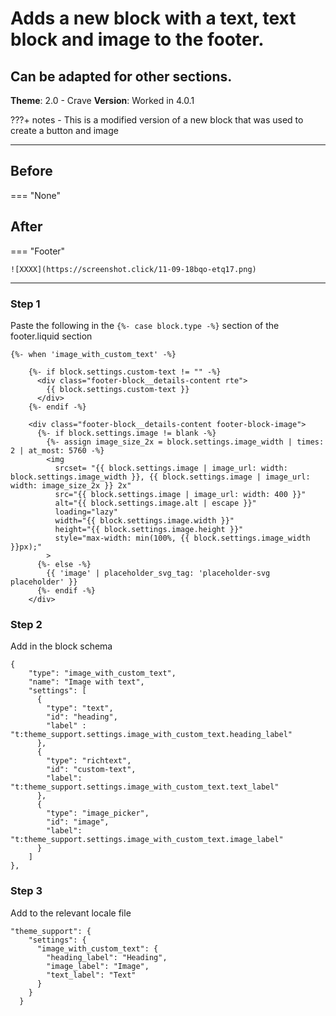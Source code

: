 # Adds a new block with a text, text block and image to the footer.
## Can be adapted for other sections. 

**Theme**: 2.0 - Crave
**Version**: Worked in 4.0.1


???+ notes
    - This is a modified version of a new block that was used to create a button and image

---

## Before

=== "None"


## After

=== "Footer"

    ![XXXX](https://screenshot.click/11-09-18bqo-etq17.png)

---

### Step 1

Paste the following in the `{%- case block.type -%}` section of the footer.liquid section

```
{%- when 'image_with_custom_text' -%}

    {%- if block.settings.custom-text != "" -%}
      <div class="footer-block__details-content rte">
        {{ block.settings.custom-text }}
      </div>
    {%- endif -%}
  
    <div class="footer-block__details-content footer-block-image">
      {%- if block.settings.image != blank -%}
        {%- assign image_size_2x = block.settings.image_width | times: 2 | at_most: 5760 -%}
        <img
          srcset= "{{ block.settings.image | image_url: width: block.settings.image_width }}, {{ block.settings.image | image_url: width: image_size_2x }} 2x"
          src="{{ block.settings.image | image_url: width: 400 }}"
          alt="{{ block.settings.image.alt | escape }}"
          loading="lazy"
          width="{{ block.settings.image.width }}"
          height="{{ block.settings.image.height }}"
          style="max-width: min(100%, {{ block.settings.image_width }}px);"
        >
      {%- else -%}
        {{ 'image' | placeholder_svg_tag: 'placeholder-svg placeholder' }}
      {%- endif -%}
    </div>
```

### Step 2

Add in the block schema

```
{
    "type": "image_with_custom_text",
    "name": "Image with text",
    "settings": [
      {
        "type": "text",
        "id": "heading",
        "label" : "t:theme_support.settings.image_with_custom_text.heading_label"
      },
      {
        "type": "richtext",
        "id": "custom-text",
        "label": "t:theme_support.settings.image_with_custom_text.text_label"
      },
      {
        "type": "image_picker",
        "id": "image",
        "label": "t:theme_support.settings.image_with_custom_text.image_label"
      }
    ]
},
```

### Step 3

Add to the relevant locale file
```
"theme_support": {
    "settings": {
      "image_with_custom_text": {
        "heading_label": "Heading",
        "image_label": "Image",
        "text_label": "Text"
      }
    }
  }
```